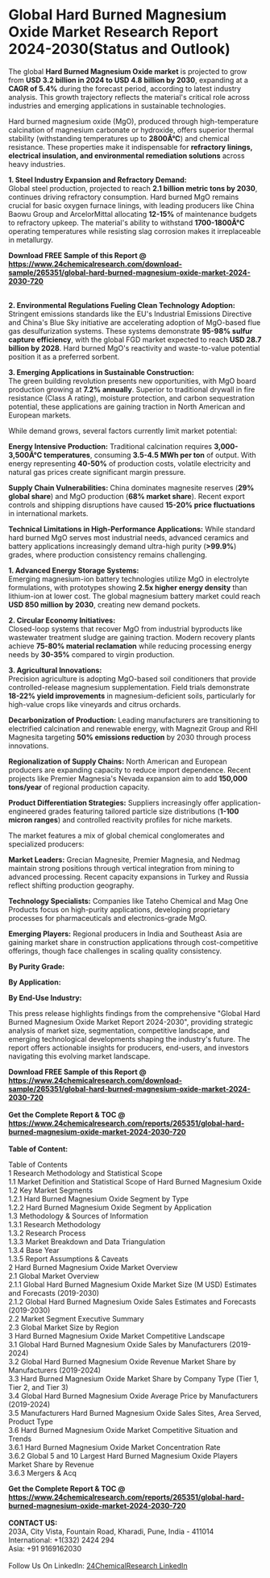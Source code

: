 <h1>Global Hard Burned Magnesium Oxide Market Research Report 2024-2030(Status and Outlook)</h1><p>The global <strong>Hard Burned Magnesium Oxide market</strong> is projected to grow from <strong>USD 3.2 billion in 2024 to USD 4.8 billion by 2030</strong>, expanding at a <strong>CAGR of 5.4%</strong> during the forecast period, according to latest industry analysis. This growth trajectory reflects the material's critical role across industries and emerging applications in sustainable technologies.</p><p>Hard burned magnesium oxide (MgO), produced through high-temperature calcination of magnesium carbonate or hydroxide, offers superior thermal stability (withstanding temperatures up to <strong>2800Â°C</strong>) and chemical resistance. These properties make it indispensable for <strong>refractory linings, electrical insulation, and environmental remediation solutions</strong> across heavy industries.</p><p><strong>1. Steel Industry Expansion and Refractory Demand:</strong><br>
Global steel production, projected to reach <strong>2.1 billion metric tons by 2030</strong>, continues driving refractory consumption. Hard burned MgO remains crucial for basic oxygen furnace linings, with leading producers like China Baowu Group and ArcelorMittal allocating <strong>12-15%</strong> of maintenance budgets to refractory upkeep. The material's ability to withstand <strong>1700-1800Â°C</strong> operating temperatures while resisting slag corrosion makes it irreplaceable in metallurgy.</p><div><b>Download FREE Sample of this Report @ 
            <a href="https://www.24chemicalresearch.com/download-sample/265351/global-hard-burned-magnesium-oxide-market-2024-2030-720">
            https://www.24chemicalresearch.com/download-sample/265351/global-hard-burned-magnesium-oxide-market-2024-2030-720</a></b></div><br><p><strong>2. Environmental Regulations Fueling Clean Technology Adoption:</strong><br>
Stringent emissions standards like the EU's Industrial Emissions Directive and China's Blue Sky initiative are accelerating adoption of MgO-based flue gas desulfurization systems. These systems demonstrate <strong>95-98% sulfur capture efficiency</strong>, with the global FGD market expected to reach <strong>USD 28.7 billion by 2028</strong>. Hard burned MgO's reactivity and waste-to-value potential position it as a preferred sorbent.</p><p><strong>3. Emerging Applications in Sustainable Construction:</strong><br>
The green building revolution presents new opportunities, with MgO board production growing at <strong>7.2% annually</strong>. Superior to traditional drywall in fire resistance (Class A rating), moisture protection, and carbon sequestration potential, these applications are gaining traction in North American and European markets.</p><p>While demand grows, several factors currently limit market potential:</p><p><strong>Energy Intensive Production:</strong> Traditional calcination requires <strong>3,000-3,500Â°C temperatures</strong>, consuming <strong>3.5-4.5 MWh per ton</strong> of output. With energy representing <strong>40-50%</strong> of production costs, volatile electricity and natural gas prices create significant margin pressure.</p><p><strong>Supply Chain Vulnerabilities:</strong> China dominates magnesite reserves (<strong>29% global share</strong>) and MgO production (<strong>68% market share</strong>). Recent export controls and shipping disruptions have caused <strong>15-20% price fluctuations</strong> in international markets.</p><p><strong>Technical Limitations in High-Performance Applications:</strong> While standard hard burned MgO serves most industrial needs, advanced ceramics and battery applications increasingly demand ultra-high purity (<strong>&gt;99.9%</strong>) grades, where production consistency remains challenging.</p><p><strong>1. Advanced Energy Storage Systems:</strong><br>
Emerging magnesium-ion battery technologies utilize MgO in electrolyte formulations, with prototypes showing <strong>2.5x higher energy density</strong> than lithium-ion at lower cost. The global magnesium battery market could reach <strong>USD 850 million by 2030</strong>, creating new demand pockets.</p><p><strong>2. Circular Economy Initiatives:</strong><br>
Closed-loop systems that recover MgO from industrial byproducts like wastewater treatment sludge are gaining traction. Modern recovery plants achieve <strong>75-80% material reclamation</strong> while reducing processing energy needs by <strong>30-35%</strong> compared to virgin production.</p><p><strong>3. Agricultural Innovations:</strong><br>
Precision agriculture is adopting MgO-based soil conditioners that provide controlled-release magnesium supplementation. Field trials demonstrate <strong>18-22% yield improvements</strong> in magnesium-deficient soils, particularly for high-value crops like vineyards and citrus orchards.</p><p><strong>Decarbonization of Production:</strong> Leading manufacturers are transitioning to electrified calcination and renewable energy, with Magnezit Group and RHI Magnesita targeting <strong>50% emissions reduction</strong> by 2030 through process innovations.</p><p><strong>Regionalization of Supply Chains:</strong> North American and European producers are expanding capacity to reduce import dependence. Recent projects like Premier Magnesia's Nevada expansion aim to add <strong>150,000 tons/year</strong> of regional production capacity.</p><p><strong>Product Differentiation Strategies:</strong> Suppliers increasingly offer application-engineered grades featuring tailored particle size distributions (<strong>1-100 micron ranges</strong>) and controlled reactivity profiles for niche markets.</p><p>The market features a mix of global chemical conglomerates and specialized producers:</p><p><strong>Market Leaders:</strong> Grecian Magnesite, Premier Magnesia, and Nedmag maintain strong positions through vertical integration from mining to advanced processing. Recent capacity expansions in Turkey and Russia reflect shifting production geography.</p><p><strong>Technology Specialists:</strong> Companies like Tateho Chemical and Mag One Products focus on high-purity applications, developing proprietary processes for pharmaceuticals and electronics-grade MgO.</p><p><strong>Emerging Players:</strong> Regional producers in India and Southeast Asia are gaining market share in construction applications through cost-competitive offerings, though face challenges in scaling quality consistency.</p><p><strong>By Purity Grade:</strong></p><p><strong>By Application:</strong></p><p><strong>By End-Use Industry:</strong></p><p>This press release highlights findings from the comprehensive "Global Hard Burned Magnesium Oxide Market Report 2024-2030", providing strategic analysis of market size, segmentation, competitive landscape, and emerging technological developments shaping the industry's future. The report offers actionable insights for producers, end-users, and investors navigating this evolving market landscape.</p><div><b>Download FREE Sample of this Report @ 
            <a href="https://www.24chemicalresearch.com/download-sample/265351/global-hard-burned-magnesium-oxide-market-2024-2030-720">
            https://www.24chemicalresearch.com/download-sample/265351/global-hard-burned-magnesium-oxide-market-2024-2030-720</a></b></div><br><div><b>Get the Complete Report & TOC @ 
            <a href="https://www.24chemicalresearch.com/reports/265351/global-hard-burned-magnesium-oxide-market-2024-2030-720">
            https://www.24chemicalresearch.com/reports/265351/global-hard-burned-magnesium-oxide-market-2024-2030-720</a></b></div><br>
            <b>Table of Content:</b><p>Table of Contents<br />
1 Research Methodology and Statistical Scope<br />
1.1 Market Definition and Statistical Scope of Hard Burned Magnesium Oxide<br />
1.2 Key Market Segments<br />
1.2.1 Hard Burned Magnesium Oxide Segment by Type<br />
1.2.2 Hard Burned Magnesium Oxide Segment by Application<br />
1.3 Methodology & Sources of Information<br />
1.3.1 Research Methodology<br />
1.3.2 Research Process<br />
1.3.3 Market Breakdown and Data Triangulation<br />
1.3.4 Base Year<br />
1.3.5 Report Assumptions & Caveats<br />
2 Hard Burned Magnesium Oxide Market Overview<br />
2.1 Global Market Overview<br />
2.1.1 Global Hard Burned Magnesium Oxide Market Size (M USD) Estimates and Forecasts (2019-2030)<br />
2.1.2 Global Hard Burned Magnesium Oxide Sales Estimates and Forecasts (2019-2030)<br />
2.2 Market Segment Executive Summary<br />
2.3 Global Market Size by Region<br />
3 Hard Burned Magnesium Oxide Market Competitive Landscape<br />
3.1 Global Hard Burned Magnesium Oxide Sales by Manufacturers (2019-2024)<br />
3.2 Global Hard Burned Magnesium Oxide Revenue Market Share by Manufacturers (2019-2024)<br />
3.3 Hard Burned Magnesium Oxide Market Share by Company Type (Tier 1, Tier 2, and Tier 3)<br />
3.4 Global Hard Burned Magnesium Oxide Average Price by Manufacturers (2019-2024)<br />
3.5 Manufacturers Hard Burned Magnesium Oxide Sales Sites, Area Served, Product Type<br />
3.6 Hard Burned Magnesium Oxide Market Competitive Situation and Trends<br />
3.6.1 Hard Burned Magnesium Oxide Market Concentration Rate<br />
3.6.2 Global 5 and 10 Largest Hard Burned Magnesium Oxide Players Market Share by Revenue<br />
3.6.3 Mergers & Acq</p><div><b>Get the Complete Report & TOC @ 
            <a href="https://www.24chemicalresearch.com/reports/265351/global-hard-burned-magnesium-oxide-market-2024-2030-720">
            https://www.24chemicalresearch.com/reports/265351/global-hard-burned-magnesium-oxide-market-2024-2030-720</a></b></div><br><b>CONTACT US:</b><br>
            203A, City Vista, Fountain Road, Kharadi, Pune, India - 411014<br>
            International: +1(332) 2424 294<br>
            Asia: +91 9169162030 <br><br>
            Follow Us On LinkedIn: <a href="https://www.linkedin.com/company/24chemicalresearch/">24ChemicalResearch LinkedIn</a>